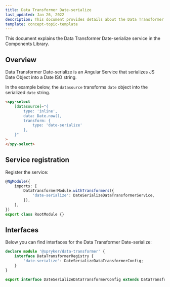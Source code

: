 ```yaml
---
title: Data Transformer Date-serialize
last_updated: Jan 26, 2022
description: This document provides details about the Data Transformer Date-serialize service in the Components Library.
template: concept-topic-template
---
```


This document explains the Data Transformer Date-serialize service in the Components Library.

## Overview

Data Transformer Date-serialize is an Angular Service that serializes JS Date Object into a Date ISO string.

In the example below, the `datasource` transforms `date` object into the serialized `date` string.

```html
<spy-select
    [datasource]="{
        type: 'inline',
        data: Date.now(),
        transform: {
            type: 'date-serialize'
        },
    }"
>
</spy-select>
```

## Service registration

Register the service:

```ts
@NgModule({
    imports: [
        DataTransformerModule.withTransformers({
            'date-serialize': DateSerializeDataTransformerService,
        }),
    ],
})
export class RootModule {}
```

## Interfaces

Below you can find interfaces for the Data Transformer Date-serialize:

```ts
declare module '@spryker/data-transformer' {
    interface DataTransformerRegistry {
        'date-serialize': DateSerializeDataTransformerConfig;
    }
}

export interface DateSerializeDataTransformerConfig extends DataTransformerConfig {}
```
